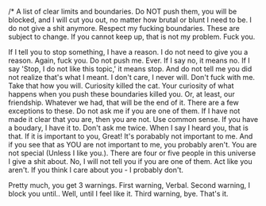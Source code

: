/*
A list of clear limits and boundaries. Do NOT push them, you will be blocked, and I will cut you out, no matter how brutal or blunt I need to be. I do not give a shit anymore.
Respect my fucking boundaries.
These are subject to change. If you cannot keep up, that is not my problem. Fuck you.

  If I tell you to stop something, I have a reason. I do not need to give you a reason. Again, fuck you.
  Do not push me. Ever. If I say no, it means no. If I say 'Stop, I do not like this topic,' it means stop. And do not tell me you did not realize that's what I meant. I don't care, I never will.
  Don't fuck with me. Take that how you will.
  Curiosity killed the cat. Your curiosity of what happens when you push these boundaries killed you. Or, at least, our friendship. Whatever we had, that will be the end of it.
  There are a few exceptions to these. Do not ask me if you are one of them. If I have not made it clear that you are, then you are not.
  Use common sense. If you have a boudary, I have it to.
  Don't ask me twice. When I say I heard you, that is that. If it is important to you, Great! It's porabably not important to me. And if you see that as YOU are not important to me, you probably aren't.
  You are not special (Unless I like you.).
  There are four or five people in this universe I give a shit about. No, I will not tell you if you are one of them. Act like you aren't.
  If you think I care about you - I probably don't. 

  Pretty much, you get 3 warnings. First warning, Verbal. Second warning, I block you until.. Well, until I feel like it. Third warning, bye. That's it. 

